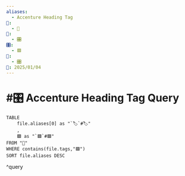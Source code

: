 ```yaml
---
aliases:
  - Accenture Heading Tag
📁:
  - 🔢
🔢:
  - 🎛️
🎛️:
  - 🟪
🔀:
  - 🎛️
📅: 2025/01/04
---
```

# #🎛️ Accenture Heading Tag Query

```dataview
TABLE 
	file.aliases[0] as "`🏷️`#🏷️"
	,
	🟪 as "`🟪`#🟪"
FROM "📁"
WHERE contains(file.tags,"🟪")
SORT file.aliases DESC
```

^query